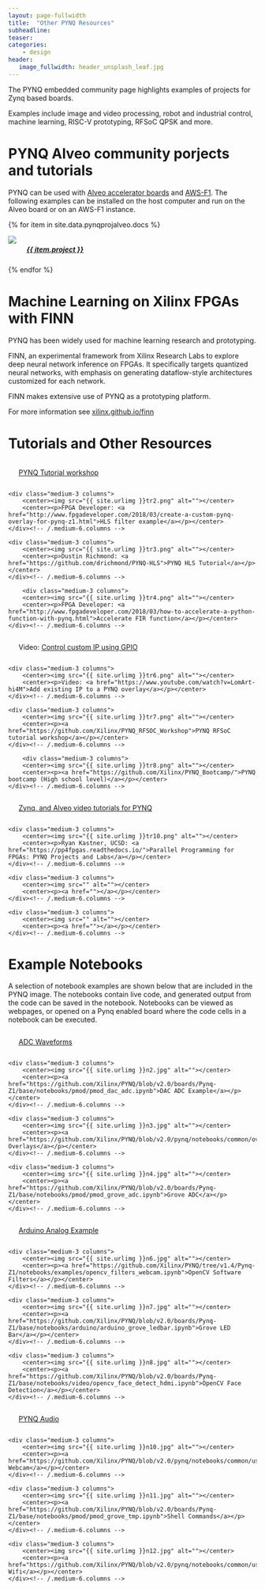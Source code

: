 ```yaml
---
layout: page-fullwidth
title:  "Other PYNQ Resources"
subheadline:
teaser: 
categories:
    - design
header:
   image_fullwidth: header_unsplash_leaf.jpg
---
```

The PYNQ embedded community page highlights examples of projects for Zynq based boards.

Examples include image and video processing, robot and industrial control, machine learning, RISC-V prototyping, RFSoC QPSK and more. 

<!--more-->
# PYNQ Alveo community porjects and tutorials

PYNQ can be used with <a href="https://www.xilinx.com/products/boards-and-kits/alveo.html">Alveo accelerator boards</a> and <a href="https://aws.amazon.com/ec2/instance-types/f1/">AWS-F1</a>. The following examples can be installed on the host computer and run on the Alveo board or on an AWS-F1 instance. 

<div class="row t60">

{% for item in site.data.pynqprojalveo.docs %}
    <div class="medium-3 columns">
        <div class="imgcont"><center><img src="{{ site.urlimg }}{{ item.img }}"></center></div>
        <center><p><a href="{{ item.url }}"><h5>{{ item.project }}</h5></a></p></center>
    </div><!-- /.medium-6.columns -->
{% endfor %}
</div><!-- /.row -->


# Machine Learning on Xilinx FPGAs with FINN

PYNQ has been widely used for machine learning research and prototyping.

FINN, an experimental framework from Xilinx Research Labs to explore deep neural network inference on FPGAs. It specifically targets quantized neural networks, with emphasis on generating dataflow-style architectures customized for each network. 

FINN makes extensive use of PYNQ as a prototyping platform. 

For more information see <a href="https://xilinx.github.io/finn/">xilinx.github.io/finn</a>

# Tutorials and Other Resources

<div class="row t60">
    <div class="medium-3 columns">
        <center><img src="{{ site.urlimg }}tr1.png" alt=""></center>
        <center><p><a href="https://github.com/Xilinx/PYNQ_Workshop">PYNQ Tutorial workshop</a></p></center>
    </div><!-- /.medium-6.columns -->

    <div class="medium-3 columns">
        <center><img src="{{ site.urlimg }}tr2.png" alt=""></center>
        <center><p>FPGA Developer: <a href="http://www.fpgadeveloper.com/2018/03/create-a-custom-pynq-overlay-for-pynq-z1.html">HLS filter example</a></p></center>
    </div><!-- /.medium-6.columns -->

    <div class="medium-3 columns">
        <center><img src="{{ site.urlimg }}tr3.png" alt=""></center>
        <center><p>Dustin Richmond: <a href="https://github.com/drichmond/PYNQ-HLS">PYNQ HLS Tutorial</a></p></center>
    </div><!-- /.medium-6.columns -->

        <div class="medium-3 columns">
        <center><img src="{{ site.urlimg }}tr4.png" alt=""></center>
        <center><p>FPGA Developer: <a href="http://www.fpgadeveloper.com/2018/03/how-to-accelerate-a-python-function-with-pynq.html">Accelerate FIR function</a></p></center>
    </div><!-- /.medium-6.columns -->
</div><!-- /.row -->

<div class="row t60">
    <div class="medium-3 columns">
        <center><img src="{{ site.urlimg }}tr5.png" alt=""></center>
        <center><p>Video: <a href="https://www.youtube.com/watch?v=UBsCNPWudww">Control custom IP using GPIO</a></p></center>
    </div><!-- /.medium-6.columns -->

    <div class="medium-3 columns">
        <center><img src="{{ site.urlimg }}tr6.png" alt=""></center>
        <center><p>Video: <a href="https://www.youtube.com/watch?v=LomArt-hi4M">Add existing IP to a PYNQ overlay</a></p></center>
    </div><!-- /.medium-6.columns -->

    <div class="medium-3 columns">
        <center><img src="{{ site.urlimg }}tr7.png" alt=""></center>
        <center><p><a href="https://github.com/Xilinx/PYNQ_RFSOC_Workshop">PYNQ RFSoC tutorial workshop</a></p></center>
    </div><!-- /.medium-6.columns -->

        <div class="medium-3 columns">
        <center><img src="{{ site.urlimg }}tr8.png" alt=""></center>
        <center><p><a href="https://github.com/Xilinx/PYNQ_Bootcamp/">PYNQ bootcamp (High school level)</a></p></center>
    </div><!-- /.medium-6.columns -->
</div><!-- /.row -->

<div class="row t60">
    <div class="medium-3 columns">
        <center><img src="{{ site.urlimg }}tr9.png" alt=""></center>
        <center><p><a href="https://github.com/MakarenaLabs/Xilinx-FPGA-HLS-PYNQ-ALVEO-Flow">Zynq, and Alveo video tutorials for PYNQ</a></p></center>
    </div><!-- /.medium-6.columns -->

    <div class="medium-3 columns">
        <center><img src="{{ site.urlimg }}tr10.png" alt=""></center>
        <center><p>Ryan Kastner, UCSD: <a href="https://pp4fpgas.readthedocs.io/">Parallel Programming for FPGAs: PYNQ Projects and Labs</a></p></center>
    </div><!-- /.medium-6.columns -->

    <div class="medium-3 columns">
        <center><img src="" alt=""></center>
        <center><p><a href=""></a></p></center>
    </div><!-- /.medium-6.columns -->

    <div class="medium-3 columns">
        <center><img src="" alt=""></center>
        <center><p><a href=""></a></p></center>
    </div><!-- /.medium-6.columns -->
</div><!-- /.row -->


# Example Notebooks

A selection of notebook examples are shown below that are included in the PYNQ image. The notebooks contain live code, and generated output from the code can be saved in the notebook. Notebooks can be viewed as webpages, or opened on a Pynq enabled board where the code cells in a notebook can be executed. 

<div class="row t60">
    <div class="medium-3 columns">
        <center><img src="{{ site.urlimg }}n1.jpg" alt=""></center>
        <center><p><a href="https://github.com/Xilinx/PYNQ/blob/v2.0/boards/Pynq-Z1/base/notebooks/pmod/pmod_adc.ipynb">ADC Waveforms</a></p></center>
    </div><!-- /.medium-6.columns -->

    <div class="medium-3 columns">
        <center><img src="{{ site.urlimg }}n2.jpg" alt=""></center>
        <center><p><a href="https://github.com/Xilinx/PYNQ/blob/v2.0/boards/Pynq-Z1/base/notebooks/pmod/pmod_dac_adc.ipynb">DAC ADC Example</a></p></center>
    </div><!-- /.medium-6.columns -->

    <div class="medium-3 columns">
        <center><img src="{{ site.urlimg }}n3.jpg" alt=""></center>
        <center><p><a href="https://github.com/Xilinx/PYNQ/blob/v2.0/pynq/notebooks/common/overlay_download.ipynb">Downloading Overlays</a></p></center>
    </div><!-- /.medium-6.columns -->

    <div class="medium-3 columns">
        <center><img src="{{ site.urlimg }}n4.jpg" alt=""></center>
        <center><p><a href="https://github.com/Xilinx/PYNQ/blob/v2.0/boards/Pynq-Z1/base/notebooks/pmod/pmod_grove_adc.ipynb">Grove ADC</a></p></center>
    </div><!-- /.medium-6.columns -->
</div><!-- /.row -->

<div class="row t60">
    <div class="medium-3 columns">
        <center><img src="{{ site.urlimg }}n5.jpg" alt=""></center>
        <center><p><a href="https://github.com/Xilinx/PYNQ/tree/v1.4/Pynq-Z1/notebooks/examples/arduino_analog.ipynb">Arduino Analog Example</a></p></center>
    </div><!-- /.medium-6.columns -->

    <div class="medium-3 columns">
        <center><img src="{{ site.urlimg }}n6.jpg" alt=""></center>
        <center><p><a href="https://github.com/Xilinx/PYNQ/tree/v1.4/Pynq-Z1/notebooks/examples/opencv_filters_webcam.ipynb">OpenCV Software Filters</a></p></center>
    </div><!-- /.medium-6.columns -->

    <div class="medium-3 columns">
        <center><img src="{{ site.urlimg }}n7.jpg" alt=""></center>
        <center><p><a href="https://github.com/Xilinx/PYNQ/blob/v2.0/boards/Pynq-Z1/base/notebooks/arduino/arduino_grove_ledbar.ipynb">Grove LED Bar</a></p></center>
    </div><!-- /.medium-6.columns -->

    <div class="medium-3 columns">
        <center><img src="{{ site.urlimg }}n8.jpg" alt=""></center>
        <center><p><a href="https://github.com/Xilinx/PYNQ/blob/v2.0/boards/Pynq-Z1/base/notebooks/video/opencv_face_detect_hdmi.ipynb">OpenCV Face Detection</a></p></center>
    </div><!-- /.medium-6.columns -->
</div><!-- /.row -->

<div class="row t60">
    <div class="medium-3 columns">
        <center><img src="{{ site.urlimg }}n9.jpg" alt=""></center>
        <center><p><a href="https://github.com/Xilinx/PYNQ/blob/v2.0/boards/Pynq-Z1/base/notebooks/audio/audio_playback.ipynb">PYNQ Audio</a></p></center>
    </div><!-- /.medium-6.columns -->

    <div class="medium-3 columns">
        <center><img src="{{ site.urlimg }}n10.jpg" alt=""></center>
        <center><p><a href="https://github.com/Xilinx/PYNQ/blob/v2.0/pynq/notebooks/common/usb_webcam.ipynb">USB Webcam</a></p></center>
    </div><!-- /.medium-6.columns -->

    <div class="medium-3 columns">
        <center><img src="{{ site.urlimg }}n11.jpg" alt=""></center>
        <center><p><a href="https://github.com/Xilinx/PYNQ/blob/v2.0/boards/Pynq-Z1/base/notebooks/pmod/pmod_grove_tmp.ipynb">Shell Commands</a></p></center>
    </div><!-- /.medium-6.columns -->

    <div class="medium-3 columns">
        <center><img src="{{ site.urlimg }}n12.jpg" alt=""></center>
        <center><p><a href="https://github.com/Xilinx/PYNQ/blob/v2.0/pynq/notebooks/common/usb_wifi.ipynb">USB Wifi</a></p></center>
    </div><!-- /.medium-6.columns -->
</div><!-- /.row -->